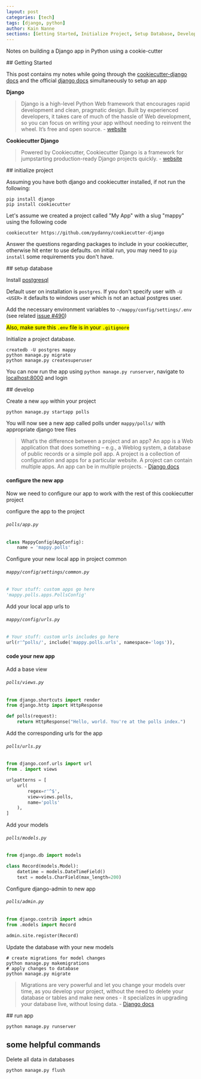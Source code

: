 ```yaml
---
layout: post
categories: [tech]
tags: [django, python]
author: Kain Nanne
sections: [Getting Started, Initialize Project, Setup Database, Develop, Run App]
---
```


Notes on building a Django app in Python using a cookie-cutter

<!-- excerpt separator -->

<div id="getting_started"></div>
## Getting Started

This post contains my notes while going through the [cookiecutter-django docs](http://cookiecutter-django.readthedocs.io/en/latest/) and the official [django docs](https://docs.djangoproject.com/) simultaneously to setup an app  

**Django**

> Django is a high-level Python Web framework that encourages rapid development and clean, pragmatic design. Built by experienced developers, it takes care of much of the hassle of Web development, so you can focus on writing your app without needing to reinvent the wheel. It’s free and open source. - [website](https://github.com/pydanny/cookiecutter-django)

**Cookiecutter Django**

> Powered by Cookiecutter, Cookiecutter Django is a framework for jumpstarting production-ready Django projects quickly. - [website](https://github.com/pydanny/cookiecutter-django)

<div id="initialize_project"></div>
## initialize project

Assuming you have both django and cookiecutter installed, if not run the following:  

```shell
pip install django
pip install cookiecutter
```

Let's assume we created a project called "My App" with a slug "mappy" using the following code    

```shell
cookiecutter https://github.com/pydanny/cookiecutter-django
```

Answer the questions regarding packages to include in your cookiecutter, otherwise hit enter to use defaults. on initial run, you may need to `pip install` some requirements you don't have.  

<div id="setup_database"></div>
## setup database

Install [postgresql]()  

Default user on installation is `postgres`. If you don't specify user with `-U <USER>` it defaults to windows user which is not an actual postgres user.  

Add the necessary environment variables to `~/mappy/config/settings/.env` (see related [issue #490](https://github.com/pydanny/cookiecutter-django/issues/490))  

<mark>Also, make sure this `.env` file is in your `.gitignore`</mark>  

Initialize a project database.  

```shell
createdb -U postgres mappy
python manage.py migrate
python manage.py createsuperuser
```

You can now run the app using `python manage.py runserver`, navigate to [localhost:8000](http://127.0.0.1:8000/) and login  

<div id="develop"></div>
## develop

Create a new `app` within your project  

```shell
python manage.py startapp polls
```

You will now see a new app called polls under `mappy/polls/` with appropriate django tree files  

> What’s the difference between a project and an app? An app is a Web application that does something – e.g., a Weblog system, a database of public records or a simple poll app. A project is a collection of configuration and apps for a particular website. A project can contain multiple apps. An app can be in multiple projects. - [Django docs](https://docs.djangoproject.com/en/1.10/intro/tutorial01/)  

#### configure the new app

Now we need to configure our app to work with the rest of this cookiecutter project  

configure the app to the project  

###### `polls/app.py`
```python
class MappyConfig(AppConfig):
    name = 'mappy.polls'
```

Configure your new local app in project common  

###### `mappy/config/settings/common.py`
```python
# Your stuff: custom apps go here
'mappy.polls.apps.PollsConfig'
```

Add your local app urls to

###### `mappy/config/urls.py`  
```python
# Your stuff: custom urls includes go here
url(r'^polls/', include('mappy.polls.urls', namespace='logs')),
```

#### code your new app

Add a base view  

###### `polls/views.py`  
```python
from django.shortcuts import render
from django.http import HttpResponse

def polls(request):
    return HttpResponse("Hello, world. You're at the polls index.")
```

Add the corresponding urls for the app  

###### `polls/urls.py`  
```python
from django.conf.urls import url
from . import views

urlpatterns = [
    url(
        regex=r'^$',
        view=views.polls,
        name='polls'
    ),
]
```

Add your models

###### `polls/models.py`  
```python
from django.db import models

class Record(models.Model):
    datetime = models.DateTimeField()
    text = models.CharField(max_length=200)
```

Configure django-admin to new app    

###### `polls/admin.py`  
```python
from django.contrib import admin
from .models import Record

admin.site.register(Record)
```

Update the database with your new models  

```shell
# create migrations for model changes
python manage.py makemigrations
# apply changes to database
python manage.py migrate
```

> Migrations are very powerful and let you change your models over time, as you develop your project, without the need to delete your database or tables and make new ones - it specializes in upgrading your database live, without losing data. - [Django docs](https://docs.djangoproject.com/en/1.10/intro/tutorial02/)  

<div id="run_app"></div>
## run app  

```shell
python manage.py runserver
```

## some helpful commands

Delete all data in databases  

```shell
python manage.py flush
```
